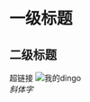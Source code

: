 # 一级标题
## 二级标题
超链接 ![我的dingo](https://www.diigo.com/user/lantange198342?query=%E9%A9%B1%E5%8A%A8)  
_斜体字_
